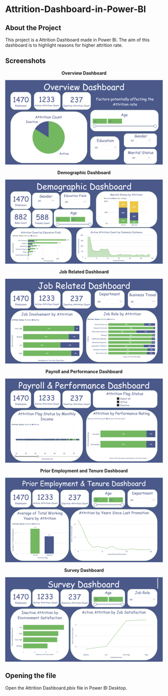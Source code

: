 # Attrition-Dashboard-in-Power-BI

## About the Project

This project is a Attrition Dashboard made in Power BI. The aim of this dashboard is to highlight reasons for higher attrition rate.


## Screenshots

<p align="center">
    <b>Overview Dashboard</b>
</p>

<img src="SS/1.png" alt="Main">

<p align="center">
    <b>Demographic Dashboard</b>
</p>

<img src="SS/2.png" alt="Main">

<p align="center">
    <b>Job Related Dashboard</b>
</p>

<img src="SS/3.png" alt="Main">

<p align="center">
    <b>Payroll and Performance Dashboard</b>
</p>

<img src="SS/4.png" alt="Main">

<p align="center">
    <b>Prior Employment and Tenure Dashboard</b>
</p>

<img src="SS/5.png" alt="Main">

<p align="center">
    <b>Survey Dashboard</b>
</p>

<img src="SS/6.png" alt="Main">


## Opening the file

Open the Attrition Dashboard.pbix file in Power BI Desktop.
